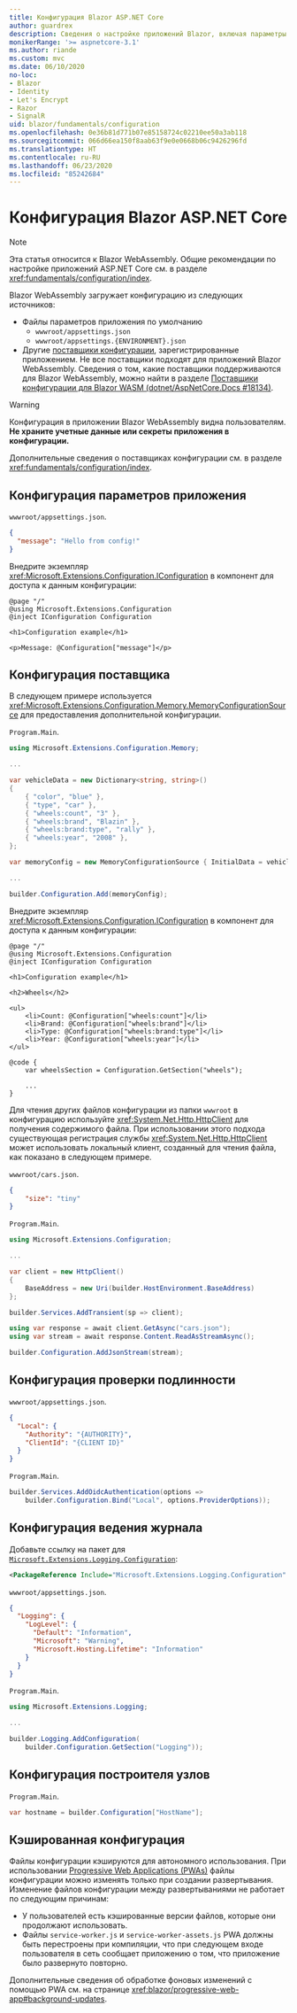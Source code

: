 ```yaml
---
title: Конфигурация Blazor ASP.NET Core
author: guardrex
description: Сведения о настройке приложений Blazor, включая параметры приложений, проверку подлинности и конфигурацию ведения журнала.
monikerRange: '>= aspnetcore-3.1'
ms.author: riande
ms.custom: mvc
ms.date: 06/10/2020
no-loc:
- Blazor
- Identity
- Let's Encrypt
- Razor
- SignalR
uid: blazor/fundamentals/configuration
ms.openlocfilehash: 0e36b81d771b07e85158724c02210ee50a3ab118
ms.sourcegitcommit: 066d66ea150f8aab63f9e0e0668b06c9426296fd
ms.translationtype: HT
ms.contentlocale: ru-RU
ms.lasthandoff: 06/23/2020
ms.locfileid: "85242684"
---
```

# <a name="aspnet-core-blazor-configuration"></a>Конфигурация Blazor ASP.NET Core

> [!NOTE]
> Эта статья относится к Blazor WebAssembly. Общие рекомендации по настройке приложений ASP.NET Core см. в разделе <xref:fundamentals/configuration/index>.

Blazor WebAssembly загружает конфигурацию из следующих источников:

* Файлы параметров приложения по умолчанию
  * `wwwroot/appsettings.json`
  * `wwwroot/appsettings.{ENVIRONMENT}.json`
* Другие [поставщики конфигурации](xref:fundamentals/configuration/index), зарегистрированные приложением. Не все поставщики подходят для приложений Blazor WebAssembly. Сведения о том, какие поставщики поддерживаются для Blazor WebAssembly, можно найти в разделе [Поставщики конфигурации для Blazor WASM (dotnet/AspNetCore.Docs #18134)](https://github.com/dotnet/AspNetCore.Docs/issues/18134).

> [!WARNING]
> Конфигурация в приложении Blazor WebAssembly видна пользователям. **Не храните учетные данные или секреты приложения в конфигурации.**

Дополнительные сведения о поставщиках конфигурации см. в разделе <xref:fundamentals/configuration/index>.

## <a name="app-settings-configuration"></a>Конфигурация параметров приложения

`wwwroot/appsettings.json`.

```json
{
  "message": "Hello from config!"
}
```

Внедрите экземпляр <xref:Microsoft.Extensions.Configuration.IConfiguration> в компонент для доступа к данным конфигурации:

```razor
@page "/"
@using Microsoft.Extensions.Configuration
@inject IConfiguration Configuration

<h1>Configuration example</h1>

<p>Message: @Configuration["message"]</p>
```

## <a name="provider-configuration"></a>Конфигурация поставщика

В следующем примере используется <xref:Microsoft.Extensions.Configuration.Memory.MemoryConfigurationSource> для предоставления дополнительной конфигурации.

`Program.Main`.

```csharp
using Microsoft.Extensions.Configuration.Memory;

...

var vehicleData = new Dictionary<string, string>()
{
    { "color", "blue" },
    { "type", "car" },
    { "wheels:count", "3" },
    { "wheels:brand", "Blazin" },
    { "wheels:brand:type", "rally" },
    { "wheels:year", "2008" },
};

var memoryConfig = new MemoryConfigurationSource { InitialData = vehicleData };

...

builder.Configuration.Add(memoryConfig);
```

Внедрите экземпляр <xref:Microsoft.Extensions.Configuration.IConfiguration> в компонент для доступа к данным конфигурации:

```razor
@page "/"
@using Microsoft.Extensions.Configuration
@inject IConfiguration Configuration

<h1>Configuration example</h1>

<h2>Wheels</h2>

<ul>
    <li>Count: @Configuration["wheels:count"]</li>
    <li>Brand: @Configuration["wheels:brand"]</li>
    <li>Type: @Configuration["wheels:brand:type"]</li>
    <li>Year: @Configuration["wheels:year"]</li>
</ul>

@code {
    var wheelsSection = Configuration.GetSection("wheels");
    
    ...
}
```

Для чтения других файлов конфигурации из папки `wwwroot` в конфигурацию используйте <xref:System.Net.Http.HttpClient> для получения содержимого файла. При использовании этого подхода существующая регистрация службы <xref:System.Net.Http.HttpClient> может использовать локальный клиент, созданный для чтения файла, как показано в следующем примере.

`wwwroot/cars.json`.

```json
{
    "size": "tiny"
}
```

`Program.Main`.

```csharp
using Microsoft.Extensions.Configuration;

...

var client = new HttpClient()
{
    BaseAddress = new Uri(builder.HostEnvironment.BaseAddress)
};

builder.Services.AddTransient(sp => client);

using var response = await client.GetAsync("cars.json");
using var stream = await response.Content.ReadAsStreamAsync();

builder.Configuration.AddJsonStream(stream);
```

## <a name="authentication-configuration"></a>Конфигурация проверки подлинности

`wwwroot/appsettings.json`.

```json
{
  "Local": {
    "Authority": "{AUTHORITY}",
    "ClientId": "{CLIENT ID}"
  }
}
```

`Program.Main`.

```csharp
builder.Services.AddOidcAuthentication(options =>
    builder.Configuration.Bind("Local", options.ProviderOptions));
```

## <a name="logging-configuration"></a>Конфигурация ведения журнала

Добавьте ссылку на пакет для [`Microsoft.Extensions.Logging.Configuration`](https://www.nuget.org/packages/Microsoft.Extensions.Logging.Configuration/):

```xml
<PackageReference Include="Microsoft.Extensions.Logging.Configuration" Version="{VERSION}" />
```

`wwwroot/appsettings.json`.

```json
{
  "Logging": {
    "LogLevel": {
      "Default": "Information",
      "Microsoft": "Warning",
      "Microsoft.Hosting.Lifetime": "Information"
    }
  }
}
```

`Program.Main`.

```csharp
using Microsoft.Extensions.Logging;

...

builder.Logging.AddConfiguration(
    builder.Configuration.GetSection("Logging"));
```

## <a name="host-builder-configuration"></a>Конфигурация построителя узлов

`Program.Main`.

```csharp
var hostname = builder.Configuration["HostName"];
```

## <a name="cached-configuration"></a>Кэшированная конфигурация

Файлы конфигурации кэшируются для автономного использования. При использовании [Progressive Web Applications (PWAs)](xref:blazor/progressive-web-app) файлы конфигурации можно изменять только при создании развертывания. Изменение файлов конфигурации между развертываниями не работает по следующим причинам:

* У пользователей есть кэшированные версии файлов, которые они продолжают использовать.
* Файлы `service-worker.js` и `service-worker-assets.js` PWA должны быть перестроены при компиляции, что при следующем входе пользователя в сеть сообщает приложению о том, что приложение было развернуто повторно.

Дополнительные сведения об обработке фоновых изменений с помощью PWA см. на странице <xref:blazor/progressive-web-app#background-updates>.
